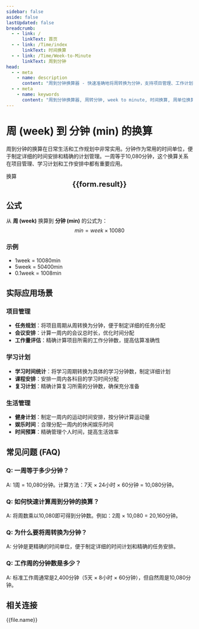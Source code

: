 ```yaml
---
sidebar: false
aside: false
lastUpdated: false
breadcrumb:
  - - link: /
      linkText: 首页
  - - link: /Time/index
      linkText: 时间换算
  - - link: /Time/Week-to-Minute
      linkText: 周到分钟
head:
  - - meta
    - name: description
      content: "周到分钟换算器 - 快速准确地将周转换为分钟，支持项目管理、工作计划、学习安排等多种应用场景的时间计算工具。"
  - - meta
    - name: keywords
      content: "周到分钟换算器, 周转分钟, week to minute, 时间换算, 周单位换算, 分钟计算, 项目管理, 工作计划, 学习安排, 时间转换工具, 周的换算, 分钟单位, 时间单位换算, 一周多少分钟, 10080分钟"
---
```

# 周 (week) 到 分钟 (min) 的换算

周到分钟的换算在日常生活和工作规划中非常实用。分钟作为常用的时间单位，便于制定详细的时间安排和精确的计划管理。一周等于10,080分钟，这个换算关系在项目管理、学习计划和工作安排中都有重要应用。

<script setup>
import { onMounted, reactive, inject, ref } from 'vue'
import { NButton,NForm ,NFormItem,NInput,NInputNumber,NSelect,NCard,useMessage,NGrid ,NGi  } from 'naive-ui'
import { defineClientComponent } from 'vitepress'
import { Time } from '../../files';

const convert = inject('convert')
const seoKey = ['周单位换算','周转换','week是什么单位','分钟单位','周的换算','时间 周','周换算分钟','时间转化','一周','周的定义','周单位','周换算','一周多少分钟','分钟时间计算','周的英文','时间周','时间单位','时间换算','分钟单位','一周等于多少分钟','10080分钟']
const form = reactive({
  number: null,
  result: '',
  title: '周到分钟换算器'
})

const convertHandler = () => {
  if (form.number !== null && !isNaN(form.number)) {
    const convertedValue = parseFloat(form.number) * 10080
    form.result = `${form.number}week = ${convertedValue.toFixed(2)}min`
  } else {
    form.result = '请输入有效的数值。'
  }
}
</script>

<n-card :title="form.title" size="small" :bordered="false" style="margin-bottom: 16px">
  <n-form size="large" :model="form">
    <n-form-item label="周 (week)">
      <n-input-number v-model:value="form.number" placeholder="输入周" style="width: 100%" />
    </n-form-item>
    <n-form-item>
      <n-button type="info" @click="convertHandler" block>换算</n-button>
    </n-form-item>
  </n-form>
  <template #footer>
    <div style="font-size: 12px; color: #666; text-align: center;">
      <span v-for="(keyword, index) in seoKey" :key="index">
        {{ keyword }}<span v-if="index < seoKey.length - 1"> | </span>
      </span>
    </div>
  </template>
</n-card>

<n-card  embedded :bordered="false" hoverable>
  <div  style="text-align:center;font-size:20px;">
    <strong>{{form.result}}</strong>
  </div>
</n-card>

## 公式

从 **周 (week)** 换算到 **分钟 (min)** 的公式为：
$$ min = week \times 10080 $$

### 示例
- 1week = 10080min
- 5week = 50400min
- 0.1week = 1008min

## 实际应用场景

### 项目管理
- **任务规划**：将项目周期从周转换为分钟，便于制定详细的任务分配
- **会议安排**：计算一周内的会议总时长，优化时间分配
- **工作量评估**：精确计算项目所需的工作分钟数，提高估算准确性

### 学习计划
- **学习时间统计**：将学习周期转换为具体的学习分钟数，制定详细计划
- **课程安排**：安排一周内各科目的学习时间分配
- **复习计划**：精确计算复习所需的分钟数，确保充分准备

### 生活管理
- **健身计划**：制定一周内的运动时间安排，按分钟计算运动量
- **娱乐时间**：合理分配一周内的休闲娱乐时间
- **时间预算**：精确管理个人时间，提高生活效率

## 常见问题 (FAQ)

### Q: 一周等于多少分钟？
A: 1周 = 10,080分钟。计算方法：7天 × 24小时 × 60分钟 = 10,080分钟。

### Q: 如何快速计算周到分钟的换算？
A: 将周数乘以10,080即可得到分钟数。例如：2周 × 10,080 = 20,160分钟。

### Q: 为什么要将周转换为分钟？
A: 分钟是更精确的时间单位，便于制定详细的时间计划和精确的任务安排。

### Q: 工作周的分钟数是多少？
A: 标准工作周通常是2,400分钟（5天 × 8小时 × 60分钟），但自然周是10,080分钟。
## 相关连接
<n-grid x-gap="12" :cols="2">
  <n-gi v-for="(file, index) in Time" :key="index">
    <n-button
      text
      tag="a"
      :href="file.path"
      type="info"
    >
      {{file.name}}
    </n-button>
  </n-gi>
</n-grid>